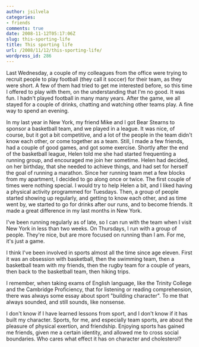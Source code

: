 ```yaml
---
author: jsilvela
categories:
- friends
comments: true
date: 2008-11-12T05:17:06Z
slug: this-sporting-life
title: This sporting life
url: /2008/11/12/this-sporting-life/
wordpress_id: 286
---
```


Last Wednesday, a couple of my colleagues from the office were trying to recruit people to play football (they call it soccer) for their team, as they were short. A few of them had tried to get me interested before, so this time I offered to play with them, on the understanding that I'm no good.
It was fun. I hadn't played football in many many years. After the game, we all stayed for a couple of drinks, chatting and watching other teams play. A fine way to spend an evening.

In my last year in New York, my friend Mike and I got Bear Stearns to sponsor a basketball team, and we played in a league. It was nice, of course, but it got a bit competitive, and a lot of the people in the team didn't know each other, or come together as a team. Still, I made a few friends, had a couple of good games, and got some exercise.
Shortly after the end of the basketball league, Helen told me she had started frequenting a running group, and encouraged me join her sometime. Helen had decided, on her birthday, that she needed to achieve things, and had set for herself the goal of running a marathon. Since her running team met a few blocks from my apartment, I decided to go along once or twice.
The first couple of times were nothing special. I would try to help Helen a bit, and I liked having a physical activity programmed for Tuesdays. Then, a group of people started showing up regularly, and getting to know each other, and as time went by, we started to go for drinks after our runs, and to become friends. It made a great difference in my last months in New York.

I've been running regularly as of late, so I can run with the team when I visit New York in less than two weeks. On Thursdays, I run with a group of people. They're nice, but are more focused on running than I am. For me, it's just a game.

I think I've been involved in sports almost all the time since age eleven. First it was an obsession with basketball, then the swimming team, then a basketball team with my friends, then the rugby team for a couple of years, then back to the basketball team, then hiking trips.

I remember, when taking exams of English language, like the Trinity College and the Cambridge Proficiency, that for listening or reading comprehension, there was always some essay about sport "building character". To me that always sounded, and still sounds, like nonsense.

I don't know if I have learned lessons from sport, and I don't know if it has built my character. Sports, for me, and especially team sports, are about the pleasure of physical exertion, and friendship. Enjoying sports has gained me friends, given me a certain identity, and allowed me to cross social boundaries. Who cares what effect it has on character and cholesterol?
